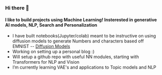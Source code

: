 ### Hi there 👋

#### I like to build projects using Machine Learning! Insterested in generative AI models, NLP, Search and Personalization

- I have built notebooks(Jupyter/colab) meant to be instructive on using diffusion models to generate Numbers and characters based off EMNIST -- [Diffusion Models]
- Working on setting up a personal blog :)
- Will setup a github repo with useful NN modules, starting with Transformers for NLP and Vision
- I’m currently learning VAE's and applications to Topic models and NLP

[diffusion models]: https://github.com/varuntulsian2001/density_estimation_diffusion_models
